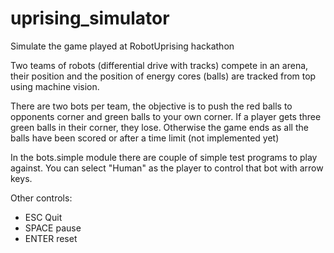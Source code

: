 # uprising_simulator

Simulate the game played at RobotUprising hackathon

Two teams of robots (differential drive with tracks) compete in an arena,
their position and the position of energy cores (balls) are tracked from top using machine vision.

There are two bots per team, the objective is to push the red balls to opponents corner and
green balls to your own corner. If a player gets three green balls in their corner, they lose.
Otherwise the game ends as all the balls have been scored or after a time limit (not implemented yet)

In the bots.simple module there are couple of simple test programs to play against.
You can select "Human" as the player to control that bot with arrow keys.

Other controls:
- ESC Quit
- SPACE pause
- ENTER reset

